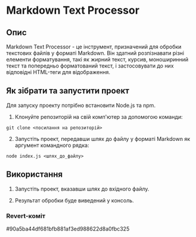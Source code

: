 # Markdown Text Processor

## Опис

Markdown Text Processor - це інструмент, призначений для обробки текстових файлів у форматі Markdown. Він здатний розпізнавати різні елементи форматування, такі як жирний текст, курсив, моноширинний текст та попередньо форматований текст, і застосовувати до них відповідні HTML-теги для відображення.

## Як зібрати та запустити проект

Для запуску проекту потрібно встановити Node.js та npm.

1. Клонуйте репозиторій на свій комп'ютер за допомогою команди:

```
git clone <посилання на репозиторій>
```

2. Запустіть проект, передавши шлях до файлу у форматі Markdown як аргумент командного рядка:

```
node index.js <шлях_до_файлу>
```

## Використання

1. Запустіть проект, вказавши шлях до вхідного файлу.

2. Результат обробки буде виведений у консоль.

### Revert-коміт 
#90a5ba44df681bfb881af3ed988622d8a0fbc325